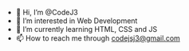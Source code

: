 - 👋 Hi, I’m @CodeJ3
- 👀 I’m interested in Web Development
- 🌱 I’m currently learning HTML, CSS and JS
- 📫 How to reach me through codejsj3@gmail.com

<!---
CodeJ3/CodeJ3 is a ✨ special ✨ repository because its `README.md` (this file) appears on your GitHub profile.
You can click the Preview link to take a look at your changes.
--->
